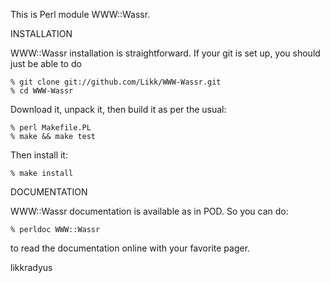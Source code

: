 This is Perl module WWW::Wassr.

INSTALLATION

WWW::Wassr installation is straightforward. If your git is set up,
you should just be able to do

    % git clone git://github.com/Likk/WWW-Wassr.git
    % cd WWW-Wassr

Download it, unpack it, then build it as per the usual:

    % perl Makefile.PL
    % make && make test

Then install it:

    % make install

DOCUMENTATION

WWW::Wassr documentation is available as in POD. So you can do:

    % perldoc WWW::Wassr

to read the documentation online with your favorite pager.

likkradyus
